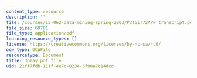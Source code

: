 ```yaml
---
content_type: resource
description: ''
file: /courses/15-062-data-mining-spring-2003/P3tGiT72APw_transcript.pdf
file_size: 69701
file_type: application/pdf
learning_resource_types: []
license: https://creativecommons.org/licenses/by-nc-sa/4.0/
ocw_type: OCWFile
resourcetype: Document
title: 3play pdf file
uid: 21ff7fdb-111f-4e7c-8234-5f98a7c14dcd
---
```

